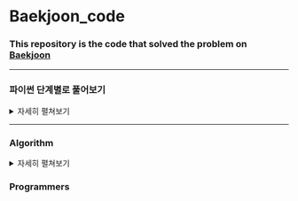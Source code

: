 # Baekjoon_code

### This repository is the code that solved the problem on [Baekjoon]

[Baekjoon]: https://www.acmicpc.net

---


### 파이썬 단계별로 풀어보기

<details>
    <summary>자세히 펼쳐보기</summary>

|*문제*|*관련*|*코드*|
|:---:|:---:|:---:|
|[14681](https://www.acmicpc.net/problem/14681)|if문|[py](https://github.com/jun7867/Baekjoon_code/blob/master/step_by_step/2.if%EB%AC%B8/14681_%EC%82%AC%EB%B6%84%EB%A9%B4%EA%B3%A0%EB%A5%B4%EA%B8%B0.py)|
|[8958](https://www.acmicpc.net/problem/8958)|1차원 배열|[py](https://github.com/jun7867/Baekjoon_code/blob/master/step_by_step/6.1D_array/06_06_8958.py)|
|[4344](https://www.acmicpc.net/problem/4344)|1차원 배열|[py](https://github.com/jun7867/Baekjoon_code/blob/master/step_by_step/6.1D_array/06_07_4344.py)|
|[15596](https://www.acmicpc.net/problem/15596)|함수|[py](https://github.com/jun7867/Baekjoon_code/blob/master/step_by_step/7.Funtion/07_01_15596.py)|
|[4673](https://www.acmicpc.net/problem/4673)|함수|[py](https://github.com/jun7867/Baekjoon_code/blob/master/step_by_step/7.Funtion/07_02_4673.py)|
|[1065](https://www.acmicpc.net/problem/1065)|함수|[py](https://github.com/jun7867/Baekjoon_code/blob/master/step_by_step/7.Funtion/07_03_1065.py)|
|[10039](https://www.acmicpc.net/problem/10039)|실습1|[py](https://github.com/jun7867/Baekjoon_code/blob/master/step_by_step/%EC%8B%A4%EC%8A%B51/10039_%ED%8F%89%EA%B7%A0%EC%A0%90%EC%88%98.py)|
|[2523](https://www.acmicpc.net/problem/2523)|실습1|[py](https://github.com/jun7867/Baekjoon_code/blob/master/step_by_step/%EC%8B%A4%EC%8A%B51/2523_%EB%B3%84%EC%B0%8D%EA%B8%B01.py)|
|[5543](https://www.acmicpc.net/problem/5543)|실습1|[py](https://github.com/jun7867/Baekjoon_code/blob/master/step_by_step/%EC%8B%A4%EC%8A%B51/5543_%EC%83%81%EA%B7%BC%EB%82%A0%EB%93%9C.py)|
|[2446](https://www.acmicpc.net/problem/2446)|실습1|[py](https://github.com/jun7867/Baekjoon_solution/blob/master/step_by_step/%EC%8B%A4%EC%8A%B51/2446.py)|

... 그 외 자세한 내용은 https://github.com/jun7867/Baekjoon_solution/blob/master/step_by_step
</details>


---


### Algorithm

<details>
    <summary>자세히 펼쳐보기</summary>

|*문제*|*관련*|*코드*|
|:---:|:---:|:---:|
|[2798](https://www.acmicpc.net/problem/2798)|brute force|[py](https://github.com/jun7867/Baekjoon_solution/blob/master/algorithm/Brute_force/2798.py)|
|[2231](https://www.acmicpc.net/problem/2231)|brute force|[py](https://github.com/jun7867/Baekjoon_solution/blob/master/algorithm/Brute_force/2231.py)|
|[7568](https://www.acmicpc.net/problem/7568)|brute force|[py](https://github.com/jun7867/Baekjoon_solution/blob/master/algorithm/Brute_force/7568.py)|
|[1436](https://www.acmicpc.net/problem/1436)|brute force|[py](https://github.com/jun7867/Baekjoon_solution/blob/master/algorithm/Brute_force/1436.py)|
|[10610](https://www.acmicpc.net/problem/10610)|Greedy|[py](https://github.com/jun7867/Baekjoon_solution/blob/master/algorithm/Greedy/10610.py)|
|[11047](https://www.acmicpc.net/problem/11047)|Greedy|[py](https://github.com/jun7867/Baekjoon_solution/blob/master/algorithm/Greedy/11047.py)|
|[1120](https://www.acmicpc.net/problem/1120)|Greedy|[py](https://github.com/jun7867/Baekjoon_solution/blob/master/algorithm/Greedy/1120.py)|
|[11399](https://www.acmicpc.net/problem/11399)|Greedy|[py](https://github.com/jun7867/Baekjoon_solution/blob/master/algorithm/Greedy/11399.py)|
|[11497](https://www.acmicpc.net/problem/11497)|Greedy|[py](https://github.com/jun7867/Baekjoon_solution/blob/master/algorithm/Greedy/11497.py)|
|[1541](https://www.acmicpc.net/problem/1541)|Greedy|[py](https://github.com/jun7867/Baekjoon_solution/blob/master/algorithm/Greedy/1541.py)|
|[1931](https://www.acmicpc.net/problem/1931)|Greedy|[py](https://github.com/jun7867/Baekjoon_solution/blob/master/algorithm/Greedy/1931.py)|
|[1946](https://www.acmicpc.net/problem/1946)|Greedy|[py](https://github.com/jun7867/Baekjoon_solution/blob/master/algorithm/Greedy/1946.py)|
|[2217](https://www.acmicpc.net/problem/2217)|Greedy|[py](https://github.com/jun7867/Baekjoon_solution/blob/master/algorithm/Greedy/2217.py)|
|[2839](https://www.acmicpc.net/problem/2839)|Greedy|[py](https://github.com/jun7867/Baekjoon_solution/blob/master/algorithm/Greedy/2839.py)|
|[2875](https://www.acmicpc.net/problem/2875)|Greedy|[py](https://github.com/jun7867/Baekjoon_solution/blob/master/algorithm/Greedy/2875.py)|
|[5585](https://www.acmicpc.net/problem/5585)|Greedy|[py](https://github.com/jun7867/Baekjoon_solution/blob/master/algorithm/Greedy/5585.py)|

... 그 외 자세한 내용은 https://github.com/jun7867/Baekjoon_solution/blob/master/algorithm
</details>

### Programmers 






